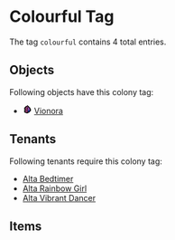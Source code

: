 # Colourful Tag

The tag `colourful` contains 4 total entries.

## Objects

Following objects have this colony tag:

- <img src="https://raw.githubusercontent.com/Ceterai/Enternia/main/objects/alta/special/plants/trees/ct_viona_tree.png" alt="Vionora icon" loading="lazy" height=16px width="auto" /> [Vionora](https://ceterai.github.io/MyEnternia/Wiki/Vionora)

## Tenants

Following tenants require this colony tag:

- [Alta Bedtimer](https://ceterai.github.io/MyEnternia/Wiki/AltaBedtimer)
- [Alta Rainbow Girl](https://ceterai.github.io/MyEnternia/Wiki/AltaRainbowGirl)
- [Alta Vibrant Dancer](https://ceterai.github.io/MyEnternia/Wiki/AltaVibrantDancer)

## Items
